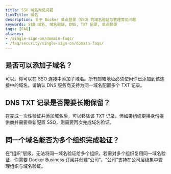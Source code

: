 ```yaml
---
title: SSO 域名常见问题
linkTitle: 域名
description: 关于 Docker 单点登录（SSO）的域名验证与管理常见问题
keywords: SSO 域名, 域名验证, DNS, TXT 记录, 单点登录
tags: [FAQ]
aliases:
- /single-sign-on/domain-faqs/
- /faq/security/single-sign-on/domain-faqs/
---
```


## 是否可以添加子域名？

可以。你可以在 SSO 连接中添加子域名。所有邮箱地址必须使用你已添加到该连接中的域名。请确认 DNS 服务商支持为同一域名配置多个 TXT 记录。

## DNS TXT 记录是否需要长期保留？

在完成一次性验证并添加域名后，可以移除该 TXT 记录。但如果组织更换身份提供商并需要重新配置 SSO，则需要再次完成域名验证。

## 同一个域名能否为多个组织完成验证？

在“组织”层级，无法将同一域名验证给多个组织。若需对多个组织复用同一域名验证，你需要 Docker Business 订阅并创建“公司”。“公司”支持在公司层级集中管理组织与域名验证。
